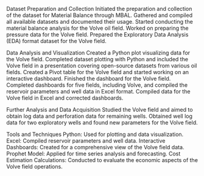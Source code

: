 Dataset Preparation and Collection
Initiated the preparation and collection of the dataset for Material Balance through MBAL.
Gathered and compiled all available datasets and documented their usage. Started conducting the material balance analysis for the Volve oil field.
Worked on preparing the pressure data for the Volve field.
Prepared the Exploratory Data Analysis (EDA) format dataset for the Volve field.

Data Analysis and Visualization
Created a Python plot visualizing data for the Volve field.
Completed dataset plotting with Python and included the Volve field in a presentation covering open-source datasets from various oil fields.
Created a Pivot table for the Volve field and started working on an interactive dashboard.
Finished the dashboard for the Volve field.
Completed dashboards for five fields, including Volve, and compiled the reservoir parameters and well data in Excel format.
Compiled data for the Volve field in Excel and corrected dashboards.

Further Analysis and Data Acquisition
Studied the Volve field and aimed to obtain log data and perforation data for remaining wells.
Obtained well log data for two exploratory wells and found new parameters for the Volve field.

Tools and Techniques
Python: Used for plotting and data visualization.
Excel: Compiled reservoir parameters and well data.
Interactive Dashboards: Created for a comprehensive view of the Volve field data.
Prophet Model: Applied for time series analysis and forecasting.
Cost Estimation Calculations: Conducted to evaluate the economic aspects of the Volve field operations.
